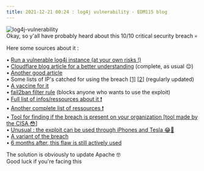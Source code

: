 ```yaml
---
title: 2021-12-21 00:24 : log4j vulnerability - EDM115 blog
---
```


![log4j-vulnerability](~/assets/img/blog/2021/12-21-log4j-vulnerability.webp)  
Okay, so y'all have probably heard about this 10/10 critical security breach :skull:  
  
Here some sources about it :  
  
• [Run a vulnerable log4j instance (at your own risks !)](https://github.com/christophetd/log4shell-vulnerable-app)  
• [Cloudflare blog article for a better understanding](https://blog.cloudflare.com/inside-the-log4j2-vulnerability-cve-2021-44228/) (complete, as usual :relieved:)  
• [Another good article](https://www.lunasec.io/docs/blog/log4j-zero-day/)  
• Some lists of IP's catched for using the breach [[1]](https://gist.github.com/blotus/f87ed46718bfdc634c9081110d243166/raw/148e8e3b8e24fb248f281d6c64f7484d06f540f7/log4j_exploitation_attempts_crowdsec.csv) [[2]](https://gist.github.com/gnremy/c546c7911d5f876f263309d7161a7217/raw/1b9dc2ce127681bae5fc02c3f5f77a3ff9f57ea6/CVE-2021-44228_IPs.csv) (regularly updated)  
• [A vaccine for it](https://github.com/Cybereason/Logout4Shell)  
• [fail2ban filter rule](https://jay.gooby.org/2021/12/13/a-fail2ban-filter-for-the-log4j-cve-2021-44228) (blocks anyone who wants to use the exploit)  
• [Full list of infos/ressources about it :exclamation:](https://cve.mitre.org/cgi-bin/cvename.cgi?name=CVE-2021-44228)  
• [Another complete list of ressources :exclamation:](https://gist.github.com/SwitHak/b66db3a06c2955a9cb71a8718970c592/raw/6552a01148d5dbd8c9c44dabf9767032637b3540/20211210-TLP-WHITE_LOG4J.md)  
• [Tool for finding if the breach is present on your organization [tool made by the CISA :flushed:]](https://github.com/cisagov/log4j-scanner)  
• [Unusual : the exploit can be used through iPhones and Tesla :joy::smiling_face_with_tear:](https://www.theverge.com/2021/12/13/22832552/iphone-tesla-sms-log4shell-log4j-exploit-researchers-test)  
• [A variant of the breach](https://checkmarx.com/blog/cve-2021-44832-apache-log4j-2-17-0-arbitrary-code-execution-via-jdbcappender-datasource-element/)  
• [6 months after, this flaw is still actively used](https://www.bleepingcomputer.com/news/security/cisa-log4shell-exploits-still-being-used-to-hack-vmware-servers/)  
  
The solution is obviously to update Apache :nerd_face:  
Good luck if you're facing this
